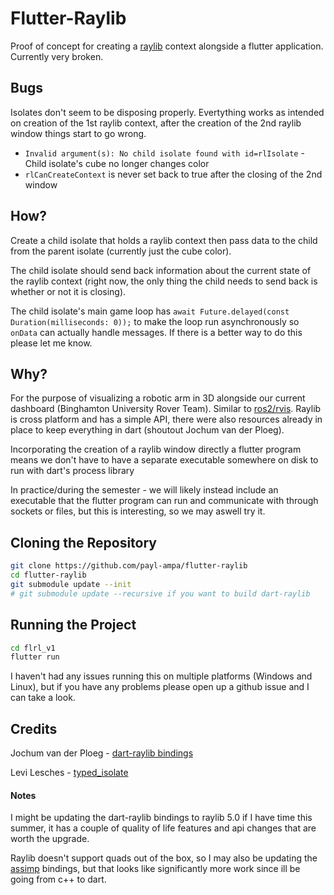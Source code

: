 # Flutter-Raylib
Proof of concept for creating a [raylib](https://www.raylib.com/) context alongside a flutter application. Currently very broken. 
## Bugs
Isolates don't seem to be disposing properly. Evertything works as intended on creation of the 1st raylib context, after the creation of the 2nd raylib window things start to go wrong.
- `Invalid argument(s): No child isolate found with id=rlIsolate` - Child isolate's cube no longer changes color
- `rlCanCreateContext` is never set back to true after the closing of the 2nd window
## How?
Create a child isolate that holds a raylib context then pass data to the child from the parent isolate (currently just the cube color).

The child isolate should send back information about the current state of the raylib context (right now, the only thing the child needs to send back is whether or not it is closing).

The child isolate's main game loop has `await Future.delayed(const Duration(milliseconds: 0));` to make the loop run asynchronously so `onData` can actually handle messages. If there is a better way to do this please let me know.
## Why?
For the purpose of visualizing a robotic arm in 3D alongside our current dashboard (Binghamton University Rover Team). Similar to [ros2/rvis](https://github.com/ros2/rviz). Raylib is cross platform and has a simple API, there were also resources already in place to keep everything in dart (shoutout Jochum van der Ploeg).

Incorporating the creation of a raylib window directly a flutter program means we don't have to have a separate executable somewhere on disk to run with dart's process library

In practice/during the semester - we will likely instead include an executable that the flutter program can run and communicate with through sockets or files, but this is interesting, so we may aswell try it. 
## Cloning the Repository
```bash
git clone https://github.com/payl-ampa/flutter-raylib
cd flutter-raylib
git submodule update --init
# git submodule update --recursive if you want to build dart-raylib
```

## Running the Project
```bash
cd flrl_v1
flutter run
```
I haven't had any issues running this on multiple platforms (Windows and Linux), but if you have any problems please open up a github issue and I can take a look.

## Credits
Jochum van der Ploeg - [dart-raylib bindings](https://gitlab.com/wolfenrain/dart-raylib)

Levi Lesches - [typed_isolate](https://github.com/Levi-Lesches/typed_isolate)

#### Notes

I might be updating the dart-raylib bindings to raylib 5.0 if I have time this summer, it has a couple of quality of life features and api changes that are worth the upgrade.

Raylib doesn't support quads out of the box, so I may also be updating the [assimp](https://github.com/jpnurmi/assimp.dart) bindings, but that looks like significantly more work since ill be going from c++ to dart.

